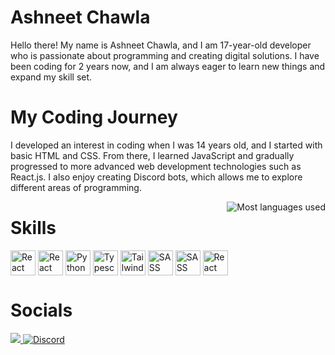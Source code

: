 # Ashneet Chawla

Hello there! My name is Ashneet Chawla, and I am 17-year-old developer who is passionate about programming and creating digital solutions. I have been coding for 2 years now, and I am always eager to learn new things and expand my skill set.

# My Coding Journey

I developed an interest in coding when I was 14 years old, and I started with basic HTML and CSS. From there, I learned JavaScript and gradually progressed to more advanced web development technologies such as React.js. I also enjoy creating Discord bots, which allows me to explore different areas of programming.

<img align="right" alt="Most languages used" src="https://github-readme-stats.vercel.app/api/top-langs/?username=itz-ash&show_icons=true&layout=compact&border_color=21262d&border_radius=6" />

# Skills

<div>
  <img align="top" alt="React" width="40px" src="https://skillicons.dev/icons?i=cpp" />
  <img align="top" alt="React" width="40px" src="https://skillicons.dev/icons?i=mongodb" />
  <img align="top" alt="Python" width="40px" src="https://skillicons.dev/icons?i=py" />
  <img align="top" alt="Typescript" width="40px" src="https://skillicons.dev/icons?i=ts" />
  <img align="top" alt="Tailwind CSS" width="40px" src="https://skillicons.dev/icons?i=tailwind" />
  <img align="top" alt="SASS" width="40px" src="https://skillicons.dev/icons?i=sass" />
  <img align="top" alt="SASS" width="40px" src="https://skillicons.dev/icons?i=html" />
  <img align="top" alt="React" width="40px" src="https://skillicons.dev/icons?i=react" />
  
</div>

# Socials

<a  alt="twitter" href="https://twitter.com/chawla-ashneet">
<img src="https://img.shields.io/badge/Twitter-1DA1F2?style=for-the-badge&logo=twitter&logoColor=white"/>
</a>

<a href="https://discord.com/users/766374379600347157">
  <img alt="Discord" src="https://img.shields.io/badge/Discord-7289DA?style=for-the-badge&logo=discord&logoColor=white" />
</a>
